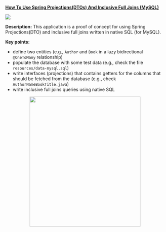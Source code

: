 **[How To Use Spring Projections(DTOs) And Inclusive Full Joins (MySQL)](https://github.com/AnghelLeonard/Hibernate-SpringBoot/tree/master/HibernateSpringBootDtoViaFullJoinsMySQL)**

![](https://github.com/AnghelLeonard/Hibernate-SpringBoot/blob/master/HibernateSpringBootDtoViaFullJoinsMySQL/DTO%20via%20inclusive%20full%20joins.png)

**Description:** This application is a proof of concept for using Spring Projections(DTO) and inclusive full joins written in native SQL (for MySQL).

**Key points:**
- define two entities (e.g., `Author` and `Book` in a lazy bidirectional `@OneToMany` relationship)
- populate the database with some test data (e.g., check the file `resources/data-mysql.sql`)
- write interfaces (projections) that contains getters for the columns that should be fetched from the database (e.g., check `AuthorNameBookTitle.java`)
- write inclusive full joins queries using native SQL

<a href="https://leanpub.com/java-persistence-performance-illustrated-guide"><p align="center"><img src="https://github.com/AnghelLeonard/Hibernate-SpringBoot/blob/master/Java%20Persistence%20Performance%20Illustrated%20Guide.jpg" height="410" width="350"/></p></a>
